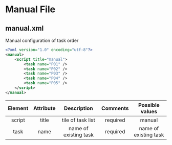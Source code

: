 # Manual File

## manual.xml


Manual configuration of task order

```xml
<?xml version="1.0" encoding="utf-8"?>
<manual>
    <script title="manual">
        <task name="P01" />
        <task name="P02" />
        <task name="P03" />
        <task name="P04" />
        <task name="P05" />
    </script>
</manual>
```


| Element | Attribute | Description | Comments | Possible values |
|:-------:|:---------:|:-----------:|:--------:|:---------------:|
| script  | title     | tile of task list| required| manual      |
|task     | name      | name of existing task | required | name of existing task|
